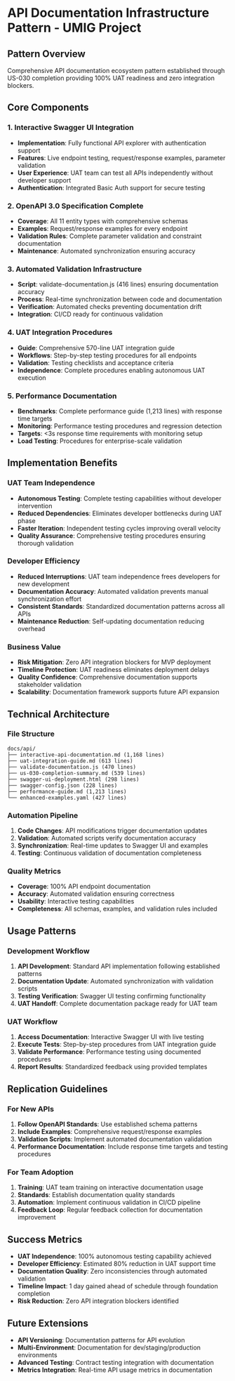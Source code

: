 # API Documentation Infrastructure Pattern - UMIG Project

## Pattern Overview

Comprehensive API documentation ecosystem pattern established through US-030 completion providing 100% UAT readiness and zero integration blockers.

## Core Components

### 1. Interactive Swagger UI Integration

- **Implementation**: Fully functional API explorer with authentication support
- **Features**: Live endpoint testing, request/response examples, parameter validation
- **User Experience**: UAT team can test all APIs independently without developer support
- **Authentication**: Integrated Basic Auth support for secure testing

### 2. OpenAPI 3.0 Specification Complete

- **Coverage**: All 11 entity types with comprehensive schemas
- **Examples**: Request/response examples for every endpoint
- **Validation Rules**: Complete parameter validation and constraint documentation
- **Maintenance**: Automated synchronization ensuring accuracy

### 3. Automated Validation Infrastructure

- **Script**: validate-documentation.js (416 lines) ensuring documentation accuracy
- **Process**: Real-time synchronization between code and documentation
- **Verification**: Automated checks preventing documentation drift
- **Integration**: CI/CD ready for continuous validation

### 4. UAT Integration Procedures

- **Guide**: Comprehensive 570-line UAT integration guide
- **Workflows**: Step-by-step testing procedures for all endpoints
- **Validation**: Testing checklists and acceptance criteria
- **Independence**: Complete procedures enabling autonomous UAT execution

### 5. Performance Documentation

- **Benchmarks**: Complete performance guide (1,213 lines) with response time targets
- **Monitoring**: Performance testing procedures and regression detection
- **Targets**: <3s response time requirements with monitoring setup
- **Load Testing**: Procedures for enterprise-scale validation

## Implementation Benefits

### UAT Team Independence

- **Autonomous Testing**: Complete testing capabilities without developer intervention
- **Reduced Dependencies**: Eliminates developer bottlenecks during UAT phase
- **Faster Iteration**: Independent testing cycles improving overall velocity
- **Quality Assurance**: Comprehensive testing procedures ensuring thorough validation

### Developer Efficiency

- **Reduced Interruptions**: UAT team independence frees developers for new development
- **Documentation Accuracy**: Automated validation prevents manual synchronization effort
- **Consistent Standards**: Standardized documentation patterns across all APIs
- **Maintenance Reduction**: Self-updating documentation reducing overhead

### Business Value

- **Risk Mitigation**: Zero API integration blockers for MVP deployment
- **Timeline Protection**: UAT readiness eliminates deployment delays
- **Quality Confidence**: Comprehensive documentation supports stakeholder validation
- **Scalability**: Documentation framework supports future API expansion

## Technical Architecture

### File Structure

```
docs/api/
├── interactive-api-documentation.md (1,168 lines)
├── uat-integration-guide.md (613 lines)
├── validate-documentation.js (470 lines)
├── us-030-completion-summary.md (539 lines)
├── swagger-ui-deployment.html (298 lines)
├── swagger-config.json (228 lines)
├── performance-guide.md (1,213 lines)
└── enhanced-examples.yaml (427 lines)
```

### Automation Pipeline

1. **Code Changes**: API modifications trigger documentation updates
2. **Validation**: Automated scripts verify documentation accuracy
3. **Synchronization**: Real-time updates to Swagger UI and examples
4. **Testing**: Continuous validation of documentation completeness

### Quality Metrics

- **Coverage**: 100% API endpoint documentation
- **Accuracy**: Automated validation ensuring correctness
- **Usability**: Interactive testing capabilities
- **Completeness**: All schemas, examples, and validation rules included

## Usage Patterns

### Development Workflow

1. **API Development**: Standard API implementation following established patterns
2. **Documentation Update**: Automated synchronization with validation scripts
3. **Testing Verification**: Swagger UI testing confirming functionality
4. **UAT Handoff**: Complete documentation package ready for UAT team

### UAT Workflow

1. **Access Documentation**: Interactive Swagger UI with live testing
2. **Execute Tests**: Step-by-step procedures from UAT integration guide
3. **Validate Performance**: Performance testing using documented procedures
4. **Report Results**: Standardized feedback using provided templates

## Replication Guidelines

### For New APIs

1. **Follow OpenAPI Standards**: Use established schema patterns
2. **Include Examples**: Comprehensive request/response examples
3. **Validation Scripts**: Implement automated documentation validation
4. **Performance Documentation**: Include response time targets and testing procedures

### For Team Adoption

1. **Training**: UAT team training on interactive documentation usage
2. **Standards**: Establish documentation quality standards
3. **Automation**: Implement continuous validation in CI/CD pipeline
4. **Feedback Loop**: Regular feedback collection for documentation improvement

## Success Metrics

- **UAT Independence**: 100% autonomous testing capability achieved
- **Developer Efficiency**: Estimated 80% reduction in UAT support time
- **Documentation Quality**: Zero inconsistencies through automated validation
- **Timeline Impact**: 1 day gained ahead of schedule through foundation completion
- **Risk Reduction**: Zero API integration blockers identified

## Future Extensions

- **API Versioning**: Documentation patterns for API evolution
- **Multi-Environment**: Documentation for dev/staging/production environments
- **Advanced Testing**: Contract testing integration with documentation
- **Metrics Integration**: Real-time API usage metrics in documentation
